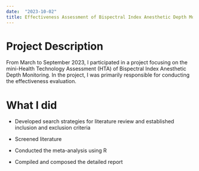 ```yaml
---
date:  "2023-10-02"
title: Effectiveness Assessment of Bispectral Index Anesthetic Depth Monitoring
---
```


# **Project Description**

From March to September 2023, I participated in a project focusing on the mini-Health Technology Assessment (HTA) of Bispectral Index Anesthetic Depth Monitoring. In the project, I was primarily responsible for conducting the effectiveness evaluation.

# **What I did**

- Developed search strategies for literature review and established inclusion and exclusion criteria

- Screened literature

- Conducted the meta-analysis using R

- Compiled and composed the detailed report
